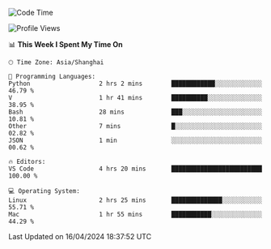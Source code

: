 <!--START_SECTION:waka-->
![Code Time](http://img.shields.io/badge/Code%20Time-393%20hrs%2039%20mins-blue)

![Profile Views](http://img.shields.io/badge/Profile%20Views-2-blue)

📊 **This Week I Spent My Time On** 

```text
🕑︎ Time Zone: Asia/Shanghai

💬 Programming Languages: 
Python                   2 hrs 2 mins        ████████████░░░░░░░░░░░░░   46.79 % 
V                        1 hr 41 mins        ██████████░░░░░░░░░░░░░░░   38.95 % 
Bash                     28 mins             ███░░░░░░░░░░░░░░░░░░░░░░   10.81 % 
Other                    7 mins              █░░░░░░░░░░░░░░░░░░░░░░░░   02.82 % 
JSON                     1 min               ░░░░░░░░░░░░░░░░░░░░░░░░░   00.62 % 

🔥 Editors: 
VS Code                  4 hrs 20 mins       █████████████████████████   100.00 % 

💻 Operating System: 
Linux                    2 hrs 25 mins       ██████████████░░░░░░░░░░░   55.71 % 
Mac                      1 hr 55 mins        ███████████░░░░░░░░░░░░░░   44.29 % 
```


 Last Updated on 16/04/2024 18:37:52 UTC
<!--END_SECTION:waka-->
